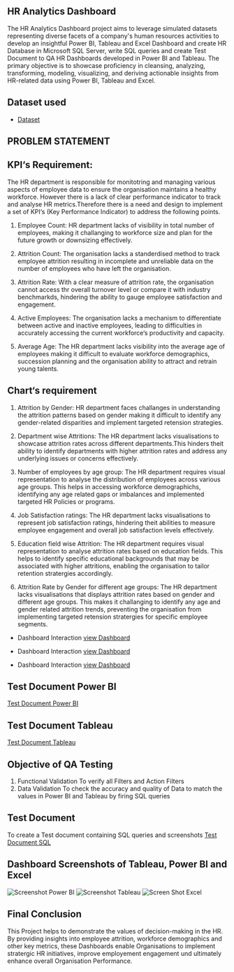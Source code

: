 ## HR Analytics Dashboard
The HR Analytics Dashboard project aims to leverage simulated datasets representing diverse facets of a company's human resources activities to develop an insightful Power BI, Tableau and Excel Dashboard and create HR Database in Microsoft SQL Server, write SQL queries and create Test Document to QA HR Dashboards developed in Power BI and Tableau. The primary objective is to showcase proficiency in cleansing, analyzing, transforming, modeling, visualizing, and deriving actionable insights from HR-related data using Power BI, Tableau and Excel.

## Dataset used
- <a href="https://github.com/yas-39/HR-Analytics-Dashboard/blob/main/Data%20Set_in%20excel.xlsx">Dataset</a>


## PROBLEM STATEMENT

## KPI‘s  Requirement: 

The HR department is responsible for monitotring and managing various aspects of employee data to  ensure the organisation maintains a healthy workforce. However there is a lack of clear performance indicator to track and analyse HR metrics.Therefore there is a need and design to implement a set of KPI‘s (Key Performance Indicator) to address the following points.

1. Employee Count:
HR department lacks of visibility in total number of employees, making it challanging to workforce size         and plan for the future growth or downsizing effectively.

2. Attrition Count:
The organisation lacks a standerdised method to track employee attrition resulting in incomplete and unreliable data on the number of employees who have left the organisation.

3. Attrition Rate:
With a clear measure of attrition rate, the organisation cannot access thr overall turnover level or compare it with industry benchmarkds, hindering the ability to gauge employee satisfaction and engagement.

4. Active Employees:
The organisation lacks a mechanism to differentiate between active and inactive employees, leading to difficulties in accurately accessing the current workforce‘s productivity and capacity.

5. Average Age:
The HR department lacks visibility into the average age of employees making it difficult to evaluate workforce demographics, succession planning and the organisation ability to attract and retrain young talents.

## Chart‘s requirement

1. Attrition by Gender:
HR department faces challanges in understanding the attrition patterns based on gender making it difficult to identify any gender-related disparities and implement targeted retension strategies.

2. Department wise Attritions:
The HR department lacks visualisations to showcase attrition rates across different departments.This hinders theit ability to identify departments with higher attrition rates and address any underlying issues or concerns effectively.

3. Number of employees by age group:
The HR department requires visual representation to analyse the distribution of employees across various age groups. This helps in accessing workforce demographichs, identifying any age related gaps or imbalances and implemented targeted HR Policies or programs.

4. Job Satisfaction ratings:
The HR department lacks visualisations to represent job satisfaction ratings, híndering theit abilities to measure employee engagement and overall job satisfaction levels effectively.

5. Education field wise Attrition:
The HR department requires visual representation to analyse attrition rates based on education fields. This helps to identify specific educational backgrounds that may be associated with higher attritions, enabling the organisation to tailor retention stratergies accordingly.

6. Attrition Rate by Gender for different age groups:
The HR department lacks visualisations that displays attrition rates based on gender and different age groups. This makes it challanging to identify any age and gender related attrition trends, preventing the organisation from implementing targeted retension stratergies for specific employee segments.

- Dashboard Interaction <a href="https://github.com/yas-39/HR-Analytics-Dashboard/blob/main/Tableau%20Dashboard_HR%20Data.pdf">view Dashboard</a>

- Dashboard Interaction <a href="https://github.com/yas-39/HR-Analytics-Dashboard/blob/main/Power%20BI%20HR%20Analytics%20Dashboard.pdf">view Dashboard</a>

- Dashboard Interaction <a href="https://github.com/yas-39/HR-Analytics-Dashboard/blob/main/Excel%20Dashboard_HR%20Analytics.pdf">view Dashboard</a>

## Test Document Power BI
<a href="https://github.com/yas-39/HR-Analytics-Dashboard/blob/main/TEST%20DOCUMENT_SQL_PowerBI%20.docx">Test Document Power BI<a>
## Test Document Tableau
<a href="https://github.com/yas-39/HR-Analytics-Dashboard/blob/main/TEST%20DOCUMENT_SQL_Tableau%20.docx">Test Document Tableau<a>
## Objective of QA Testing
1. Functional Validation
To verify all Filters and Action Filters
2. Data Validation
To check the accuracy and quality of Data to match the values in Power BI and Tableau by firing SQL queries
## Test Document
To create a Test document containing SQL queries and screenshots
<a href="https://github.com/yas-39/HR-Analytics-Dashboard/blob/main/SQL_Quieres.docx">Test Document SQL<a>

## Dashboard Screenshots of Tableau, Power BI and Excel

![Screenshot Power BI](https://github.com/user-attachments/assets/37e6faab-80de-4ea9-b39d-091816fc6bf7)
![Screenshot Tableau](https://github.com/user-attachments/assets/6701d38e-1ead-422c-888d-fc2009e4d86f)
![Screen Shot Excel](https://github.com/user-attachments/assets/298345d5-a077-4483-af35-e6277d6b3db5)

## Final Conclusion
This Project helps to demonstrate the values of decision-making in the HR. By providing insights into employee attrition, workforce demographics and other key metrics, 
these Dashboards enable Organisations to implement stratergic HR initiatives, improve employement engagement und ultimately enhance overall Organisation Performance.

